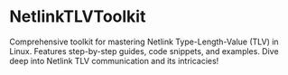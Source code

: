 # NetlinkTLVToolkit
Comprehensive toolkit for mastering Netlink Type-Length-Value (TLV) in Linux. Features step-by-step guides, code snippets, and examples. Dive deep into Netlink TLV communication and its intricacies!
